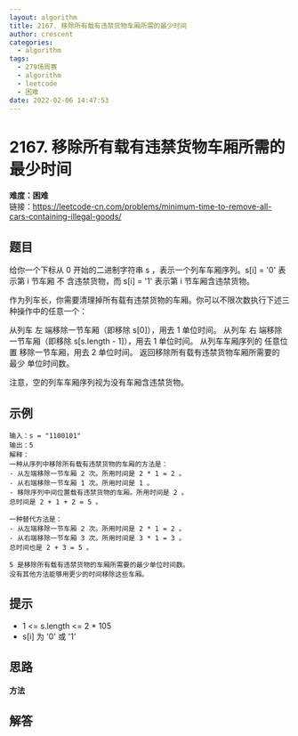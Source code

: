 ```yaml
---
layout: algorithm
title: 2167. 移除所有载有违禁货物车厢所需的最少时间
author: crescent
categories:
  - algorithm
tags:
  - 279场周赛
  - algorithm
  - leetcode
  - 困难
date: 2022-02-06 14:47:53
---
```

# 2167. 移除所有载有违禁货物车厢所需的最少时间
**难度：困难**  
链接：https://leetcode-cn.com/problems/minimum-time-to-remove-all-cars-containing-illegal-goods/
## 题目
给你一个下标从 0 开始的二进制字符串 s ，表示一个列车车厢序列。s[i] = '0' 表示第 i 节车厢 不 含违禁货物，而 s[i] = '1' 表示第 i 节车厢含违禁货物。

作为列车长，你需要清理掉所有载有违禁货物的车厢。你可以不限次数执行下述三种操作中的任意一个：

从列车 左 端移除一节车厢（即移除 s[0]），用去 1 单位时间。
从列车 右 端移除一节车厢（即移除 s[s.length - 1]），用去 1 单位时间。
从列车车厢序列的 任意位置 移除一节车厢，用去 2 单位时间。
返回移除所有载有违禁货物车厢所需要的 最少 单位时间数。

注意，空的列车车厢序列视为没有车厢含违禁货物。

## 示例
```
输入：s = "1100101"
输出：5
解释：
一种从序列中移除所有载有违禁货物的车厢的方法是：
- 从左端移除一节车厢 2 次。所用时间是 2 * 1 = 2 。
- 从右端移除一节车厢 1 次。所用时间是 1 。
- 移除序列中间位置载有违禁货物的车厢。所用时间是 2 。
总时间是 2 + 1 + 2 = 5 。

一种替代方法是：
- 从左端移除一节车厢 2 次。所用时间是 2 * 1 = 2 。
- 从右端移除一节车厢 3 次。所用时间是 3 * 1 = 3 。
总时间也是 2 + 3 = 5 。

5 是移除所有载有违禁货物的车厢所需要的最少单位时间数。
没有其他方法能够用更少的时间移除这些车厢。
```

## 提示
+ 1 <= s.length <= 2 * 105
+ s[i] 为 '0' 或 '1'

## 思路
**方法**  


## 解答
``` python

```